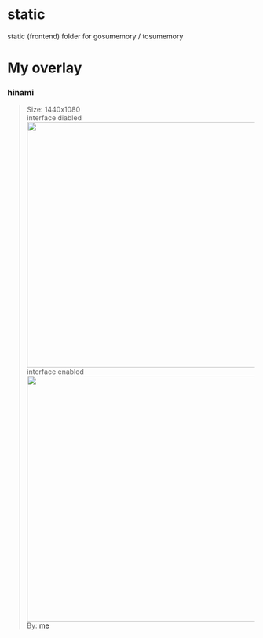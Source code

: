 # static
static (frontend) folder for gosumemory / tosumemory

# My overlay

### hinami

> Size: 1440x1080\
> interface diabled\
<img src="https://cdn.discordapp.com/attachments/1104984300736217141/1117253535134912522/image.png" width="500">\
> interface enabled\
<img src=https://cdn.discordapp.com/attachments/1104984300736217141/1117253843869249536/image.png width="500">\
By: [me][1]<br>

[1]: https://github.com/hinami-chi
